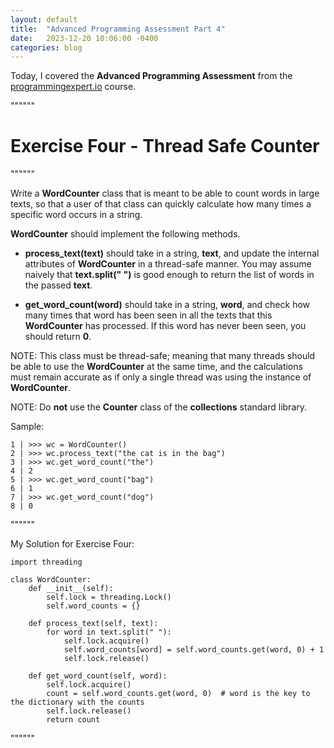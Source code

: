 ```yaml
---
layout: default
title:  "Advanced Programming Assessment Part 4"
date:   2023-12-20 10:06:00 -0400
categories: blog
---
```

Today, I covered the __Advanced Programming Assessment__ from the [programmingexpert.io][course-site] course.

""""""

# Exercise Four - Thread Safe Counter

""""""

Write a __WordCounter__ class that is meant to be able to count words in large texts, so that a user of that class can quickly calculate how many times a specific word occurs in a string.

__WordCounter__ should implement the following methods.

- __process_text(text)__ should take in a string, __text__, and update the internal attributes of __WordCounter__ in a thread-safe manner. You may assume naively that __text.split(" ")__ is good enough to return the list of words in the passed __text__.

- __get_word_count(word)__ should take in a string, __word__, and check how many times that word has been seen in all the texts that this __WordCounter__ has processed. If this word has never been seen, you should return __0__.

NOTE: This class must be thread-safe; meaning that many threads should be able to use the __WordCounter__ at the same time, and the calculations must remain accurate as if only a single thread was using the instance of __WordCounter__.

NOTE: Do __not__ use the __Counter__ class of the __collections__ standard library.

Sample:

    1 | >>> wc = WordCounter()
    2 | >>> wc.process_text("the cat is in the bag")
    3 | >>> wc.get_word_count("the")
    4 | 2
    5 | >>> wc.get_word_count("bag")
    6 | 1
    7 | >>> wc.get_word_count("dog")
    8 | 0

""""""

My Solution for Exercise Four:

    import threading

    class WordCounter:
        def __init__(self):
            self.lock = threading.Lock()
            self.word_counts = {}

        def process_text(self, text):
            for word in text.split(" "):
                self.lock.acquire()
                self.word_counts[word] = self.word_counts.get(word, 0) + 1
                self.lock.release()

        def get_word_count(self, word):
            self.lock.acquire()
            count = self.word_counts.get(word, 0)  # word is the key to the dictionary with the counts
            self.lock.release()
            return count

""""""

[course-site]: https://www.programmingexpert.io/index